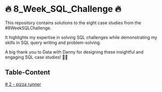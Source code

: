 # :fire: 8_Week_SQL_Challenge :fire:
This repository contains solutions to the eight case studies from the #8WeekSQLChallenge.

It highlights my expertise in solving SQL challenges while demonstrating my skills in SQL query writing and problem-solving.

A big thank you to Data with Danny for designing these insightful and engaging SQL case studies! 👋🏻

## Table-Content
[# 2 - pizza runner](https://github.com/Ramadhanipras11/8_Week_SQL_Challenge/tree/main/Pizza_runner)
